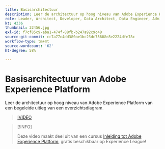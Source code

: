 ```yaml
---
title: Basisarchitectuur
description: Leer de architectuur op hoog niveau van Adobe Experience Platform van een begeleide uitleg van een overzichtsdiagram.
role: Leader, Architect, Developer, Data Architect, Data Engineer, Admin, User
kt: 4336
thumbnail: 32456.jpg
exl-id: f7cf85c9-aba1-474f-88fb-b247a92c9c48
source-git-commit: cc7a77c4dd380ae1bc23dc75608e8e2224dfe78c
workflow-type: tm+mt
source-wordcount: '62'
ht-degree: 58%

---
```


# Basisarchitectuur van Adobe Experience Platform

Leer de architectuur op hoog niveau van Adobe Experience Platform van een begeleide uitleg van een overzichtsdiagram.

>[!VIDEO](https://video.tv.adobe.com/v/32456?quality=12&learn=on)

>[!INFO]
>
> Deze video maakt deel uit van een cursus [Inleiding tot Adobe Experience Platform](https://experienceleague.adobe.com/?recommended=ExperiencePlatform-U-1-2020.1), gratis beschikbaar op Experience League!


